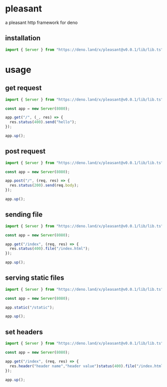 # pleasant
a pleasant http framework for deno


## installation
``` javascript
import { Server } from "https://deno.land/x/pleasant@v0.0.1/lib/lib.ts";
```

# usage 
## get request
``` javascript
import { Server } from "https://deno.land/x/pleasant@v0.0.1/lib/lib.ts";

const app = new Server(8080);

app.get("/", (_, res) => {
  res.status(400).send("hello");
});

app.up();
```

## post request 
```javascript
import { Server } from "https://deno.land/x/pleasant@v0.0.1/lib/lib.ts";

const app = new Server(8080);

app.post("/", (req, res) => {
  res.status(200).send(req.body);
});

app.up();
```

## sending file
``` javascript
import { Server } from "https://deno.land/x/pleasant@v0.0.1/lib/lib.ts";

const app = new Server(8080);

app.get("/index", (req, res) => {
  res.status(400).file("/index.html");
});

app.up();

```

## serving static files
```javascript
import { Server } from "https://deno.land/x/pleasant@v0.0.1/lib/lib.ts";

const app = new Server(8080);

app.static("/static");

app.up();
```

## set headers
``` javascript
import { Server } from "https://deno.land/x/pleasant@v0.0.1/lib/lib.ts";

const app = new Server(8080);

app.get("/index", (req, res) => {
  res.header("header name","header value")status(400).file("/index.html");
});

app.up();
```



